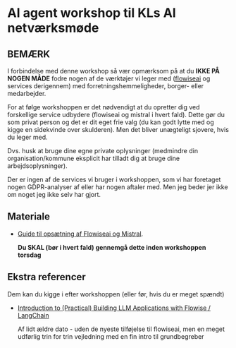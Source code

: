 # AI agent workshop til KLs AI netværksmøde

## BEMÆRK

I forbindelse med denne workshop så vær opmærksom på at du **IKKE PÅ NOGEN MÅDE** fodre nogen af de værktøjer vi leger med ([flowiseai](www.flowiseai.com) og services derigennem) med forretningshemmeligheder, borger- eller medarbejder.

For at følge workshoppen er det nødvendigt at du opretter dig ved forskellige service udbydere (flowiseai og mistral i hvert fald). 
Dette gør du som privat person og det er dit eget frie valg (du kan godt lytte med og kigge en sidekvinde over skulderen). Men det bliver unægteligt sjovere, hvis du leger med.

Dvs. husk at bruge dine egne private oplysninger (medmindre din organisation/kommune eksplicit har tilladt dig at bruge dine arbejdsoplysninger).

Der er ingen af de services vi bruger i workshoppen, som vi har foretaget nogen GDPR-analyser af eller har nogen aftaler med. Men jeg beder jer ikke om noget jeg ikke selv har gjort.

## Materiale

- [Guide til opsætning af Flowiseai og Mistral](/pre-workshop-prep/trin4trin_flowiseai_med_mistral_api.md).

  **Du SKAL (bør i hvert fald) gennemgå dette inden workshoppen torsdag** 

## Ekstra referencer

Dem kan du kigge i efter workshoppen (eller før, hvis du er meget spændt)

- [Introduction to (Practical) Building LLM Applications with Flowise / LangChain](https://volcano-ice-cd6.notion.site/Introduction-to-Practical-Building-LLM-Applications-with-Flowise-LangChain-03d6d75bfd20495d96dfdae964bea5a5)
  
  Af lidt ældre dato - uden de nyeste tilføjelse til flowiseai, men en meget udførlig trin for trin vejledning med en fin intro til grundbegreber